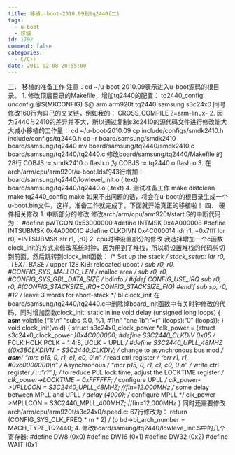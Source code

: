```yaml
---
title: 移植u-boot-2010.09到tq2440(二)
tags:
  - u-boot
  - 移植
id: 1792
comment: false
categories:
  - C/C++
date: 2011-02-08 20:55:00
---
```


三．  移植的准备工作
注意：cd ~/u-boot-2010.09表示进入u-boot源码的根目录。
1\.      修改顶层目录的Makefile，增加tq2440的配置：
tq2440_config:  unconfig
@$(MKCONFIG) $@ arm arm920t tq2440 samsung s3c24x0
同时修改160行为自己的交叉链，例如我的：
CROSS_COMPILE ?=arm-linux-
2\.      因为2440与2410的差异并不大，所以通过复制s3c2410的源代码文件进行修改能大大减小移植的工作量：
cd ~/u-boot-2010.09
cp include/configs/smdk2410.h include/configs/tq2440.h
cp -r board/samsung/smdk2410 board/samsung/tq2440
mv board/samsung/tq2440/smdk2410.c board/samsung/tq2440/tq2440.c
修改board/samsung/tq2440/Makefile 的28行
COBJS   := smdk2410.o flash.o
为
COBJS   := tq2440.o flash.o
3\.      在arch/arm/cpu/arm920t/u-boot.lds的43行增加：
board/samsung/tq2440/lowlevel_init.o (.text)
board/samsung/tq2440/tq2440.o (.text)
4\.      测试准备工作
make distclean
make tq2440_config
make
如果不出问题的话，将会在u-boot的根目录生成一个u-boot.bin文件，这样，准备工作就完成了，下面就开始真正的移植啦！
四．    硬件相关修改
1\.      中断部分的修改
修改arch/arm/cpu/arm920t/start.S的中断代码为：
#define pWTCON  0x53000000
#define INTMSK  0x4A000008
#define INTSUBMSK       0x4A00001C
#define CLKDIVN 0x4C000014
ldr r1, =0x7fff
ldr r0, =INTSUBMSK
str r1, [r0]
2\.      cpu时钟设置部分的修改
我选择增加一个c函数clock_init的方式来修改系统时钟，因为用到了堆栈，所以将设置堆栈的代码剪切到前面，然后跳转到clock_init函数：
/* Set up the stack                                                 */
stack_setup:
ldr     r0, _TEXT_BASE          /* upper 128 KiB: relocated uboot   */
sub     r0, r0, #CONFIG_SYS_MALLOC_LEN  /* malloc area              */
sub     r0, r0, #CONFIG_SYS_GBL_DATA_SIZE /* bdinfo                 */
#ifdef CONFIG_USE_IRQ
sub     r0, r0, #(CONFIG_STACKSIZE_IRQ+CONFIG_STACKSIZE_FIQ)
#endif
sub     sp, r0, #12             /* leave 3 words for abort-stack    */
bl      clock_init
在board/samsung/tq2440/tq2440.c中删除掉board_init函数中有关时钟修改的代码，同时增加函数clock_init:
static inline void delay (unsigned long loops)
{
__asm__ volatile (“1:\n”
“subs %0, %1, #1\n”
“bne 1b”:”=r” (loops):”0″ (loops));
}
void clock_init(void)
{
struct s3c24x0_clock_power *clk_power = (struct s3c24x0_clock_power *)0x4C000000;
#define S3C2440_CLKDIV                  0x05    /* FCLK:HCLK:PCLK = 1:4:8, UCLK = UPLL */
#define S3C2440_UPLL_48MHZ              ((0x38CLKDIVN = S3C2440_CLKDIV;
/* change to asynchronous bus mod */
__asm__(  “mrc   p15, 0, r1, c1, c0, 0\n” /* read ctrl register */
“orr   r1, r1, #0xc0000000\n” /* Asynchronous */
“mcr   p15, 0, r1, c1, c0, 0\n” /* write ctrl register  */
:::”r1″ );
/* to reduce PLL lock time, adjust the LOCKTIME register */
clk_power->LOCKTIME = 0xFFFFFF;
/* configure UPLL */
clk_power->UPLLCON = S3C2440_UPLL_48MHZ;                //fin=12.000MHz
/* some delay between MPLL and UPLL */
delay (4000);
/* configure MPLL */
clk_power->MPLLCON = S3C2440_MPLL_400MHZ;               //fin=12.000MHz
}
同时还需要修改arch/arm/cpu/arm920t/s3c24x0/speed.c:
67行修改为：
return (CONFIG_SYS_CLK_FREQ * m * 2) / (p bd->bi_arch_number = MACH_TYPE_TQ2440;
4\.      修改board/samung/tq2440/lowleve_init.S中的几个寄存器:
#define DW8                     (0x0)
#define DW16                    (0x1)
#define DW32                    (0x2)
#define WAIT                    (0x1